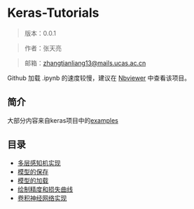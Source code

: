 # Keras-Tutorials
> 版本：0.0.1

> 作者：张天亮

> 邮箱：zhangtianliang13@mails.ucas.ac.cn

Github 加载 .ipynb 的速度较慢，建议在 [Nbviewer](http://nbviewer.ipython.org/github/xingkongliang/Keras-Tutorials) 中查看该项目。

## 简介
大部分内容来自keras项目中的[examples](https://github.com/fchollet/keras/tree/master/examples)

## 目录

- [多层感知机实现](http://nbviewer.jupyter.org/github/xingkongliang/Keras-Tutorials/blob/master/1.mnist_mpl.ipynb)
- [模型的保存](http://nbviewer.jupyter.org/github/xingkongliang/Keras-Tutorials/blob/master/2.save_model.ipynb)
- [模型的加载](http://nbviewer.jupyter.org/github/xingkongliang/Keras-Tutorials/blob/master/3.load_model.ipynb)
- [绘制精度和损失曲线](http://nbviewer.jupyter.org/github/xingkongliang/Keras-Tutorials/blob/master/4.plot_acc_loss.ipynb)
- [卷积神经网络实现](http://nbviewer.jupyter.org/github/xingkongliang/Keras-Tutorials/blob/master/5.mnist_cnn.ipynb)


